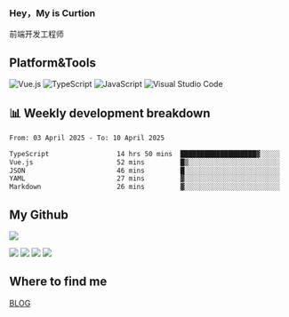 ### Hey，My is Curtion
前端开发工程师
## Platform&Tools

![Vue.js](https://img.shields.io/badge/-Vue.js-4FC08D?style=flat-square&logo=Vue.js&logoColor=white)
![TypeScript](https://img.shields.io/badge/-TypeScript-007ACC?style=flat-square&logo=typescript&logoColor=white)
![JavaScript](https://img.shields.io/badge/-JavaScript-F7DF1E?style=flat-square&logo=javascript&logoColor=black)
![Visual Studio Code](https://img.shields.io/badge/-VSCode-007ACC?style=flat-square&logo=Visual-Studio-Code&logoColor=white)

## 📊 Weekly development breakdown

<!--START_SECTION:waka-->

```txt
From: 03 April 2025 - To: 10 April 2025

TypeScript                 14 hrs 50 mins  ███████████████████▓░░░░░   78.93 %
Vue.js                     52 mins         █▒░░░░░░░░░░░░░░░░░░░░░░░   04.68 %
JSON                       46 mins         █░░░░░░░░░░░░░░░░░░░░░░░░   04.11 %
YAML                       27 mins         ▓░░░░░░░░░░░░░░░░░░░░░░░░   02.42 %
Markdown                   26 mins         ▓░░░░░░░░░░░░░░░░░░░░░░░░   02.31 %
```

<!--END_SECTION:waka-->

## My Github

![](http://github-profile-summary-cards.vercel.app/api/cards/profile-details?username=curtion&theme=nord_bright)

![](http://github-profile-summary-cards.vercel.app/api/cards/stats?username=curtion&theme=nord_bright)
![](http://github-profile-summary-cards.vercel.app/api/cards/productive-time?username=curtion&theme=nord_bright&utcOffset=8)
![](http://github-profile-summary-cards.vercel.app/api/cards/repos-per-language?username=curtion&theme=nord_bright)
![](http://github-profile-summary-cards.vercel.app/api/cards/most-commit-language?username=curtion&theme=nord_bright)

## Where to find me

[BLOG](https://blog.3gxk.net)

